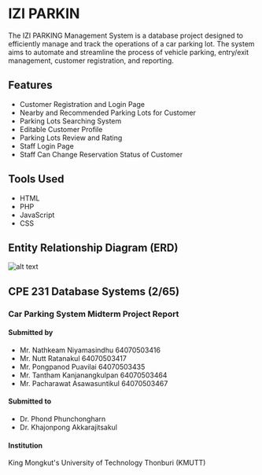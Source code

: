 # IZI PARKIN
The IZI PARKING Management System is a database project designed to efficiently manage and track the operations of a car parking lot. The system aims to automate and streamline the process of vehicle parking, entry/exit management, customer registration, and reporting.

## Features
- Customer Registration and Login Page
- Nearby and Recommended Parking Lots for Customer
- Parking Lots Searching System
- Editable Customer Profile
- Parking Lots Review and Rating
- Staff Login Page
- Staff Can Change Reservation Status of Customer

## Tools Used
- HTML
- PHP
- JavaScript
- CSS

## Entity Relationship Diagram (ERD)
![alt text](https://github.com/boss10801/iziparkin/blob/main/IZI_Parking_ERD6.webp?raw=true)

## CPE 231 Database Systems (2/65)
### Car Parking System Midterm Project Report
#### Submitted by
- Mr. Nathkeam Niyamasindhu 64070503416
- Mr. Nutt Ratanakul 64070503417
- Mr. Pongpanod Puavilai 64070503435
- Mr. Tantham Kanjanangkulpan 64070503464
- Mr. Pacharawat Asawasuntikul 64070503467

#### Submitted to
- Dr. Phond Phunchongharn
- Dr. Khajonpong Akkarajitsakul

#### Institution
King Mongkut's University of Technology Thonburi (KMUTT)
